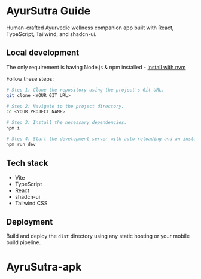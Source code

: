 # AyurSutra Guide

Human-crafted Ayurvedic wellness companion app built with React, TypeScript, Tailwind, and shadcn-ui.

## Local development

The only requirement is having Node.js & npm installed - [install with nvm](https://github.com/nvm-sh/nvm#installing-and-updating)

Follow these steps:

```sh
# Step 1: Clone the repository using the project's Git URL.
git clone <YOUR_GIT_URL>

# Step 2: Navigate to the project directory.
cd <YOUR_PROJECT_NAME>

# Step 3: Install the necessary dependencies.
npm i

# Step 4: Start the development server with auto-reloading and an instant preview.
npm run dev
```

## Tech stack

- Vite
- TypeScript
- React
- shadcn-ui
- Tailwind CSS

## Deployment

Build and deploy the `dist` directory using any static hosting or your mobile build pipeline.
# AyruSutra-apk
